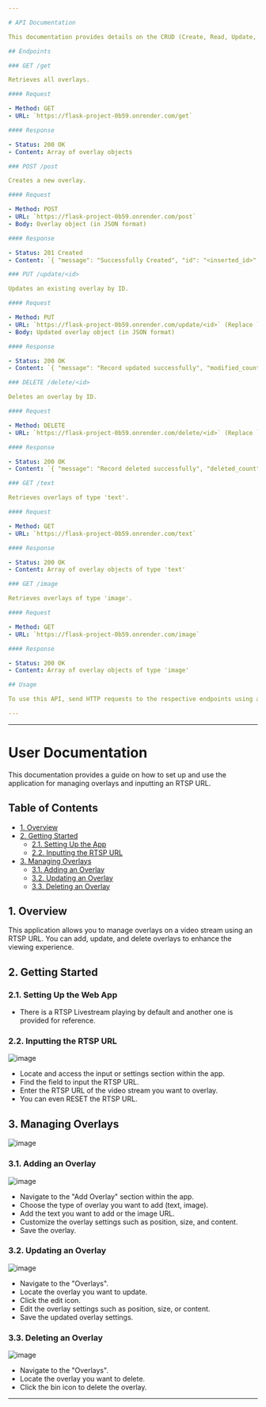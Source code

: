 ```yaml
---

# API Documentation

This documentation provides details on the CRUD (Create, Read, Update, Delete) endpoints of the Overlay API, along with instructions on how to interact with them.

## Endpoints

### GET /get

Retrieves all overlays.

#### Request

- Method: GET
- URL: `https://flask-project-0b59.onrender.com/get`

#### Response

- Status: 200 OK
- Content: Array of overlay objects

### POST /post

Creates a new overlay.

#### Request

- Method: POST
- URL: `https://flask-project-0b59.onrender.com/post`
- Body: Overlay object (in JSON format)

#### Response

- Status: 201 Created
- Content: `{ "message": "Successfully Created", "id": "<inserted_id>" }`

### PUT /update/<id>

Updates an existing overlay by ID.

#### Request

- Method: PUT
- URL: `https://flask-project-0b59.onrender.com/update/<id>` (Replace `<id>` with the ID of the overlay)
- Body: Updated overlay object (in JSON format)

#### Response

- Status: 200 OK
- Content: `{ "message": "Record updated successfully", "modified_count": <modified_count> }`

### DELETE /delete/<id>

Deletes an overlay by ID.

#### Request

- Method: DELETE
- URL: `https://flask-project-0b59.onrender.com/delete/<id>` (Replace `<id>` with the ID of the overlay)

#### Response

- Status: 200 OK
- Content: `{ "message": "Record deleted successfully", "deleted_count": <deleted_count> }`

### GET /text

Retrieves overlays of type 'text'.

#### Request

- Method: GET
- URL: `https://flask-project-0b59.onrender.com/text`

#### Response

- Status: 200 OK
- Content: Array of overlay objects of type 'text'

### GET /image

Retrieves overlays of type 'image'.

#### Request

- Method: GET
- URL: `https://flask-project-0b59.onrender.com/image`

#### Response

- Status: 200 OK
- Content: Array of overlay objects of type 'image'

## Usage

To use this API, send HTTP requests to the respective endpoints using appropriate methods (GET, POST, PUT, DELETE). Ensure you have the necessary permissions and provide valid JSON data in the request body when required.

---
```


---

# User Documentation

This documentation provides a guide on how to set up and use the application for managing overlays and inputting an RTSP URL.

## Table of Contents

- [1. Overview](#1-overview)
- [2. Getting Started](#2-getting-started)
  - [2.1. Setting Up the App](#21-setting-up-the-app)
  - [2.2. Inputting the RTSP URL](#22-inputting-the-rtsp-url)
- [3. Managing Overlays](#3-managing-overlays)
  - [3.1. Adding an Overlay](#31-adding-an-overlay)
  - [3.2. Updating an Overlay](#32-updating-an-overlay)
  - [3.3. Deleting an Overlay](#33-deleting-an-overlay)

## 1. Overview

This application allows you to manage overlays on a video stream using an RTSP URL. You can add, update, and delete overlays to enhance the viewing experience.

## 2. Getting Started

### 2.1. Setting Up the Web App

- There is a RTSP Livestream playing by default and another one is provided for reference.

### 2.2. Inputting the RTSP URL

![image](https://github.com/sohamingle/Livesitter/assets/139986894/c3c12e83-975d-4145-b12c-115c571069fd)

- Locate and access the input or settings section within the app.
- Find the field to input the RTSP URL.
- Enter the RTSP URL of the video stream you want to overlay.
- You can even RESET the RTSP URL.

## 3. Managing Overlays

![image](https://github.com/sohamingle/Livesitter/assets/139986894/82e92f78-f16f-4366-b506-1222d35ae4c2)

### 3.1. Adding an Overlay

![image](https://github.com/sohamingle/Livesitter/assets/139986894/fc73ec37-cf2c-4d78-b08e-c7f3ef1f6acd)

- Navigate to the "Add Overlay" section within the app.
- Choose the type of overlay you want to add (text, image).
- Add the text you want to add or the image URL.
- Customize the overlay settings such as position, size, and content.
- Save the overlay.

### 3.2. Updating an Overlay

![image](https://github.com/sohamingle/Livesitter/assets/139986894/5a0cc4e7-4078-4529-9b29-b38dc6dc3fc6)

- Navigate to the "Overlays".
- Locate the overlay you want to update.
- Click the edit icon.
- Edit the overlay settings such as position, size, or content.
- Save the updated overlay settings.

### 3.3. Deleting an Overlay

![image](https://github.com/sohamingle/Livesitter/assets/139986894/5a0cc4e7-4078-4529-9b29-b38dc6dc3fc6)

- Navigate to the "Overlays".
- Locate the overlay you want to delete.
- Click the bin icon to delete the overlay.

---
